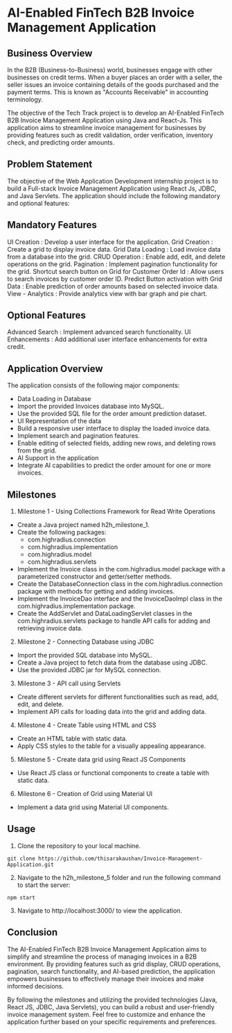 # AI-Enabled FinTech B2B Invoice Management Application

## Business Overview

In the B2B (Business-to-Business) world, businesses engage with other businesses on credit terms. When a buyer places an order with a seller, the seller issues an invoice containing details of the goods purchased and the payment terms. This is known as "Accounts Receivable" in accounting terminology.

The objective of the Tech Track project is to develop an AI-Enabled FinTech B2B Invoice Management Application using Java and React-Js. This application aims to streamline invoice management for businesses by providing features such as credit validation, order verification, inventory check, and predicting order amounts.

## Problem Statement

The objective of the Web Application Development internship project is to build a Full-stack Invoice Management Application using React Js, JDBC, and Java Servlets. The application should include the following mandatory and optional features:

## Mandatory Features

UI Creation : Develop a user interface for the application.
Grid Creation : Create a grid to display invoice data.
Grid Data Loading : Load invoice data from a database into the grid.
CRUD Operation : Enable add, edit, and delete operations on the grid.
Pagination : Implement pagination functionality for the grid.
Shortcut search button on Grid for Customer Order Id : Allow users to search invoices by customer order ID.
Predict Button activation with Grid Data : Enable prediction of order amounts based on selected invoice data.
View - Analytics : Provide analytics view with bar graph and pie chart.

## Optional Features

Advanced Search : Implement advanced search functionality.
UI Enhancements : Add additional user interface enhancements for extra credit.

## Application Overview

The application consists of the following major components:

* Data Loading in Database
* Import the provided Invoices database into MySQL.
* Use the provided SQL file for the order amount prediction dataset.
* UI Representation of the data
* Build a responsive user interface to display the loaded invoice data.
* Implement search and pagination features.
* Enable editing of selected fields, adding new rows, and deleting rows from the grid.
* AI Support in the application
* Integrate AI capabilities to predict the order amount for one or more invoices.

## Milestones

1. Milestone 1 - Using Collections Framework for Read Write Operations
* Create a Java project named h2h_milestone_1.
* Create the following packages:
  - com.highradius.connection
  - com.highradius.implementation
  - com.highradius.model
  - com.highradius.servlets
* Implement the Invoice class in the com.highradius.model package with a parameterized constructor and getter/setter methods.
* Create the DatabaseConnection class in the com.highradius.connection package with methods for getting and adding invoices.
* Implement the InvoiceDao interface and the InvoiceDaoImpl class in the com.highradius.implementation package.
* Create the AddServlet and DataLoadingServlet classes in the com.highradius.servlets package to handle API calls for adding and retrieving invoice data.

2. Milestone 2 - Connecting Database using JDBC
* Import the provided SQL database into MySQL.
* Create a Java project to fetch data from the database using JDBC.
* Use the provided JDBC jar for MySQL connection.

3. Milestone 3 - API call using Servlets
* Create different servlets for different functionalities such as read, add, edit, and delete.
* Implement API calls for loading data into the grid and adding data.

4. Milestone 4 - Create Table using HTML and CSS
* Create an HTML table with static data.
* Apply CSS styles to the table for a visually appealing appearance.

5. Milestone 5 - Create data grid using React JS Components
* Use React JS class or functional components to create a table with static data.

6. Milestone 6 - Creation of Grid using Material UI
* Implement a data grid using Material UI components.

## Usage
1. Clone the repository to your local machine.

```git clone https://github.com/thisarakaushan/Invoice-Management-Application.git```

2. Navigate to the h2h_milestone_5 folder and run the following command to start the server:

```npm start```

3. Navigate to http://localhost:3000/ to view the application.

## Conclusion

The AI-Enabled FinTech B2B Invoice Management Application aims to simplify and streamline the process of managing invoices in a B2B environment. By providing features such as grid display, CRUD operations, pagination, search functionality, and AI-based prediction, the application empowers businesses to effectively manage their invoices and make informed decisions.

By following the milestones and utilizing the provided technologies (Java, React JS, JDBC, Java Servlets), you can build a robust and user-friendly invoice management system. Feel free to customize and enhance the application further based on your specific requirements and preferences.
